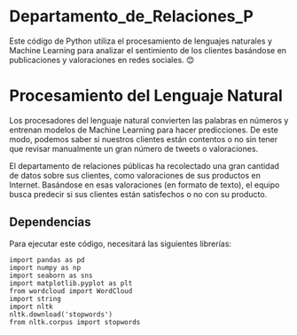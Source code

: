 # Departamento_de_Relaciones_P
Este código de Python utiliza el procesamiento de lenguajes naturales y Machine Learning para analizar el sentimiento de los clientes basándose en publicaciones y valoraciones en redes sociales. 😊

# Procesamiento del Lenguaje Natural

Los procesadores del lenguaje natural convierten las palabras en números y entrenan modelos de Machine Learning para hacer predicciones. De este modo, podemos saber si nuestros clientes están contentos o no sin tener que revisar manualmente un gran número de tweets o valoraciones.

El departamento de relaciones públicas ha recolectado una gran cantidad de datos sobre sus clientes, como valoraciones de sus productos en Internet. Basándose en esas valoraciones (en formato de texto), el equipo busca predecir si sus clientes están satisfechos o no con su producto.

## Dependencias

Para ejecutar este código, necesitará las siguientes librerías:

```
import pandas as pd
import numpy as np
import seaborn as sns
import matplotlib.pyplot as plt
from wordcloud import WordCloud
import string
import nltk
nltk.download('stopwords')
from nltk.corpus import stopwords
```

